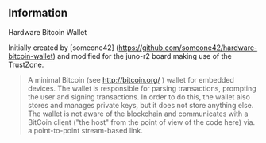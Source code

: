 Information
------------

Hardware Bitcoin Wallet

Initially created by [someone42]
(https://github.com/someone42/hardware-bitcoin-wallet) and modified
for the juno-r2 board making use of the TrustZone.

>A minimal Bitcoin (see http://bitcoin.org/ ) wallet for embedded devices. The
wallet is responsible for parsing transactions, prompting the user and signing
transactions. In order to do this, the wallet also stores and manages private
keys, but it does not store anything else. The wallet is not aware of the
blockchain and communicates with a BitCoin client ("the host" from the point
of view of the code here) via. a point-to-point stream-based link.
